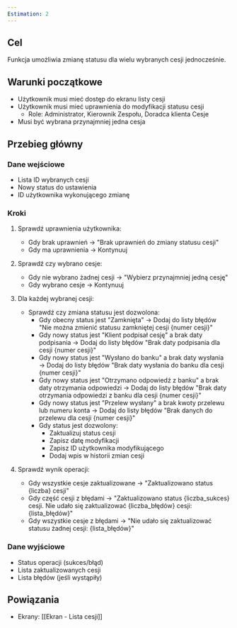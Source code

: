 ```yaml
---
Estimation: 2
---
```


## Cel

Funkcja umożliwia zmianę statusu dla wielu wybranych cesji jednocześnie.

## Warunki początkowe

- Użytkownik musi mieć dostęp do ekranu listy cesji
- Użytkownik musi mieć uprawnienia do modyfikacji statusu cesji
  - Role: Administrator, Kierownik Zespołu, Doradca klienta Cesje
- Musi być wybrana przynajmniej jedna cesja

## Przebieg główny

### Dane wejściowe

- Lista ID wybranych cesji
- Nowy status do ustawienia
- ID użytkownika wykonującego zmianę

### Kroki

1. Sprawdź uprawnienia użytkownika:
   - Gdy brak uprawnień → "Brak uprawnień do zmiany statusu cesji"
   - Gdy ma uprawnienia → Kontynuuj

2. Sprawdź czy wybrano cesje:
   - Gdy nie wybrano żadnej cesji → "Wybierz przynajmniej jedną cesję"
   - Gdy wybrano cesje → Kontynuuj

3. Dla każdej wybranej cesji:
   - Sprawdź czy zmiana statusu jest dozwolona:
     - Gdy obecny status jest "Zamknięta" → Dodaj do listy błędów "Nie można zmienić statusu zamkniętej cesji {numer cesji}"
     - Gdy nowy status jest "Klient podpisał cesję" a brak daty podpisania → Dodaj do listy błędów "Brak daty podpisania dla cesji {numer cesji}"
     - Gdy nowy status jest "Wysłano do banku" a brak daty wysłania → Dodaj do listy błędów "Brak daty wysłania do banku dla cesji {numer cesji}"
     - Gdy nowy status jest "Otrzymano odpowiedź z banku" a brak daty otrzymania odpowiedzi → Dodaj do listy błędów "Brak daty otrzymania odpowiedzi z banku dla cesji {numer cesji}"
     - Gdy nowy status jest "Przelew wysłany" a brak kwoty przelewu lub numeru konta → Dodaj do listy błędów "Brak danych do przelewu dla cesji {numer cesji}"
     - Gdy status jest dozwolony:
       - Zaktualizuj status cesji
       - Zapisz datę modyfikacji
       - Zapisz ID użytkownika modyfikującego
       - Dodaj wpis w historii zmian cesji

4. Sprawdź wynik operacji:
   - Gdy wszystkie cesje zaktualizowane → "Zaktualizowano status {liczba} cesji"
   - Gdy część cesji z błędami → "Zaktualizowano status {liczba_sukces} cesji. Nie udało się zaktualizować {liczba_błędów} cesji: {lista_błędów}"
   - Gdy wszystkie cesje z błędami → "Nie udało się zaktualizować statusu żadnej cesji: {lista_błędów}"

### Dane wyjściowe

- Status operacji (sukces/błąd)
- Lista zaktualizowanych cesji
- Lista błędów (jeśli wystąpiły)

## Powiązania

- Ekrany: [[Ekran - Lista cesji]]
